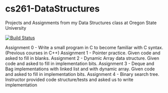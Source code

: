 # cs261-DataStructures
Projects and Assignments from my Data Structures class at Oregon State University

[![Build Status](https://travis-ci.org/nathansoz/cs261-DataStructures.svg?branch=master)](https://travis-ci.org/nathansoz/cs261-DataStructures)

Assignment 0 - Write a small program in C to become familiar with C syntax. (Previous courses in C++)
Assignment 1 - Pointer practice. Given code and asked to fill in blanks.
Assignment 2 - Dynamic Array data structure. Given code and asked to fill in implementation bits.
Assignment 3 - Deque and Bag implementations with linked list and with dynamic array. Given code and asked to fill in implementation bits.
Assignment 4 - Binary search tree. Instructor provided code structure/tests and asked us to write implementation